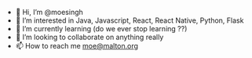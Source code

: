 - 👋 Hi, I’m @moesingh
- 👀 I’m interested in Java, Javascript, React, React Native, Python, Flask
- 🌱 I’m currently learning (do we ever stop learning ??)
- 💞️ I’m looking to collaborate on anything really
- 📫 How to reach me moe@malton.org

<!---
moesingh/moesingh is a ✨ special ✨ repository because its `README.md` (this file) appears on your GitHub profile.
You can click the Preview link to take a look at your changes.
--->
